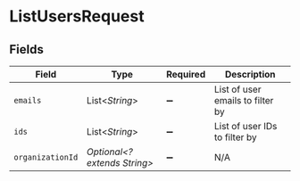# ListUsersRequest


## Fields

| Field                            | Type                             | Required                         | Description                      |
| -------------------------------- | -------------------------------- | -------------------------------- | -------------------------------- |
| `emails`                         | List<*String*>                   | :heavy_minus_sign:               | List of user emails to filter by |
| `ids`                            | List<*String*>                   | :heavy_minus_sign:               | List of user IDs to filter by    |
| `organizationId`                 | *Optional<? extends String>*     | :heavy_minus_sign:               | N/A                              |